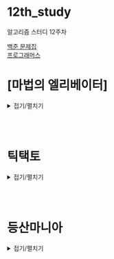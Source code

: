 # 12th_study

알고리즘 스터디 12주차

[백준 문제집](https://www.acmicpc.net/workbook/view/17214) <br/>
[프로그래머스](https://school.programmers.co.kr/learn/courses/30/lessons/148653)

# [마법의 엘리베이터]

<details>
<summary>접기/펼치기</summary>
<div markdown="1">

### [민웅](<./마법의 엘리베이터/민웅.py>)

```py


```

### [병국](<./마법의 엘리베이터/병국.py>)

```py

```

### [상미](<./마법의 엘리베이터/상미.py>)

```py

```

### [서희](<./마법의 엘리베이터/서희.py>)

```py

```

### [성구](<./마법의 엘리베이터/성구.py>)

```py

```

</div>

</details>

<br><br>

# 틱택토

<details>
<summary>접기/펼치기</summary>
<div markdown="1">

## [민웅](<./틱택토/민웅.py>)

```py

```

## [병국](<./틱택토/병국.py>)

```py


def make(aa):
    new_arr = []
    for i in range(0,8,3):
        arr = list(aa[i:i+3])
        new_arr.append(arr)
    return new_arr


# O가 이겼는데 X 가 더 많은 상황은안됨
def checkend(aa, OorX):
    global check_o
    flag = 'valid'
    check = False
    if aa[0]==aa[3]==aa[6] == OorX:
        return True
    if aa[0] == aa[4] == aa[8]== OorX:
        return True
    if aa[0] == aa[1] == aa[2]== OorX:
        return True
    if aa[1] == aa[4] == aa[7]== OorX:
        return True
    if aa[2] == aa[4] == aa[6]== OorX:
        return True
    if aa[3] == aa[4] == aa[5]== OorX:
        return True
    if aa[6] == aa[7] == aa[8]== OorX:
        return True
    if aa[2] == aa[5] == aa[8]== OorX:
        return True
    return False


for i in range(100000):
    check_o = ''
    plus = 0
    minus = 0
    blank = 0
    aa = input()
    if aa == 'end':
        break
    else:
        for i in range(len(aa)):
            if aa[i] == 'X':
                plus += 1
            elif aa[i] == 'O':
                minus += 1
            else:
                blank += 1
        if plus - minus > 1:
            print('invalid')
            continue
        if minus > plus:
            print('invalid')
            continue
        if plus==5 and minus==4:
            if not checkend(aa,'O'):
                print('valid')
                continue
        if plus == minus: # 개수 같으면 X가아니라 O가 끝낸다
            if checkend(aa,'O') and not checkend(aa,'X'):
                print('valid')
                continue
        if plus-1 == minus: # 이건 X가 이긴다
            if checkend(aa,'X') and not checkend(aa,'O'):
                print('valid')
                continue
        print('invalid')



```

## [상미](<./틱택토/상미.py>)

```py

```

## [서희](<./틱택토/서희.py>)

```py

```

## [성구](<./틱택토/성구.py>)

```py

```

</div>

</details>

<br><br>

# 등산마니아

<details>
<summary>접기/펼치기</summary>
<div markdown="1">

## [민웅](<./등산마니아/민웅.py>)

```py


```

## [병국](<./등산마니아/병국.py>)

```py

```

## [상미](<./등산마니아/상미.py>)

```py

```

## [서희](<./등산마니아/서희.py>)

```py

```

## [성구](<./등산마니아/성구.py>)

```py

```

</div>

</details>

